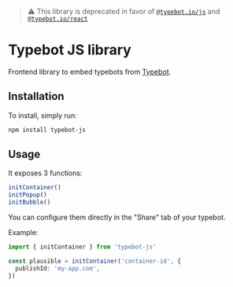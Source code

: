 > ⚠️ This library is deprecated in favor of [`@typebot.io/js`](https://www.npmjs.com/package/@typebot.io/js) and [`@typebot.io/react`](https://www.npmjs.com/package/@typebot.io/react)

# Typebot JS library

Frontend library to embed typebots from [Typebot](https://www.typebot.io/).

## Installation

To install, simply run:

```bash
npm install typebot-js
```

## Usage

It exposes 3 functions:

```ts
initContainer()
initPopup()
initBubble()
```

You can configure them directly in the "Share" tab of your typebot.

Example:

```ts
import { initContainer } from 'typebot-js'

const plausible = initContainer('container-id', {
  publishId: 'my-app.com',
})
```
